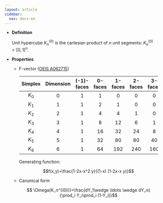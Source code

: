 ```yaml
---
layout: article
sidebar:
  nav: docs-en
---
```


* **Definition**

    Unit hypercube $K_n^{(0)}$ is the cartesian product of $n$ unit segments: $K_n^{(0)}=[0,1]^n$.

* **Properties**

  * F-vector ([OEIS A062715](https://oeis.org/A062715))

    | Simplex | Dimension | (-1)-faces | 0-faces | 1-faces | 2-faces | 3-faces | 4-faces | 5-faces | 6-faces |
    |:-------:|:---------:|:----------:|:-------:|:-------:|:-------:|:-------:|:-------:|:-------:|:-------:|
    | $K_0$   |     0     |  1         |  1      | 0       |    0    |    0    |   0     |    0    |   0     |
    | $K_1$   |     1     |  1         |  2      | 1       |    0    |    0    |   0     |    0    |   0     |
    | $K_2$   |     2     |  1         |  4      | 4       |    1    |    0    |   0     |    0    |   0     |
    | $K_3$   |     3     |  1         |  8      | 12      |    6    |    1    |   0     |    0    |   0     |
    | $K_4$   |     4     |  1         |  16     | 32      |    24   |    8    |   1     |    0    |   0     |
    | $K_5$   |     5     |  1         |  32     | 80      |    80   |    40   |   10    |    1    |   0     |
    | $K_6$   |     6     |  1         |  64     | 192     |    240  |    160  |   60    |    12   |   1     |

    Generating function:

    $$f(x,y)=\frac{1-2x-x^2 y}{(1-x) (1-2x-x y)}$$

  * Canonical form

    $$ \Omega(K_n^{(0)})=\frac{dY_1\wedge \ldots \wedge dY_n}{\prod_i Y_i\prod_i (1-Y_i)}$$
